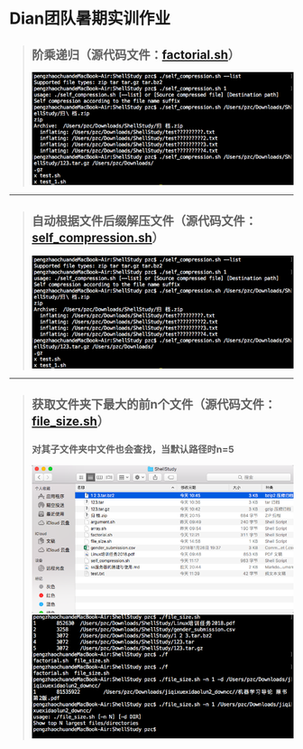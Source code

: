 # Dian团队暑期实训作业

> ## 阶乘递归（源代码文件：[factorial.sh](https://github.com/TheNeet/TheNeet.github.io/blob/master/factorial.sh)）
> ![](https://raw.githubusercontent.com/TheNeet/TheNeet.github.io/master/Picture/compression.png)

- - -

> ## 自动根据文件后缀解压文件（源代码文件：[self_compression.sh](https://github.com/TheNeet/TheNeet.github.io/blob/master/self_compression.sh)）
> ![](https://raw.githubusercontent.com/TheNeet/TheNeet.github.io/master/Picture/compression.png)

- - -

> ## 获取文件夹下最大的前n个文件（源代码文件：[file_size.sh](https://github.com/TheNeet/TheNeet.github.io/blob/master/file_size.sh)）
> ### 对其子文件夹中文件也会查找，当默认路径时n=5
> ![](https://raw.githubusercontent.com/TheNeet/TheNeet.github.io/master/Picture/file_size_test_1.png)
> ![](https://raw.githubusercontent.com/TheNeet/TheNeet.github.io/master/Picture/file_size_test_2.png)
